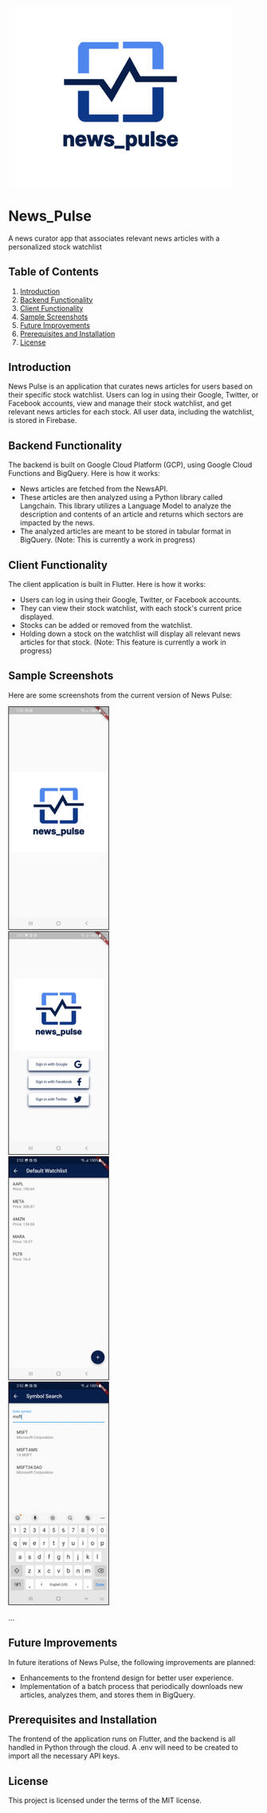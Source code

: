 <img src="src/clients/customer/assets/images/logo_art/fulllogo.png" alt="Project Logo" style="width: 450px;"/>

# News_Pulse
A news curator app that associates relevant news articles with a personalized stock watchlist

## Table of Contents
1. [Introduction](#introduction)
2. [Backend Functionality](#backend-functionality)
3. [Client Functionality](#client-functionality)
4. [Sample Screenshots](#screenshots)
5. [Future Improvements](#future-improvements)
6. [Prerequisites and Installation](#prerequisites-and-installation)
7. [License](#license)

<a name="introduction"></a>
## Introduction

News Pulse is an application that curates news articles for users based on their specific stock watchlist. Users can log in using their Google, Twitter, or Facebook accounts, view and manage their stock watchlist, and get relevant news articles for each stock. All user data, including the watchlist, is stored in Firebase.

<a name="backend-functionality"></a>
## Backend Functionality

The backend is built on Google Cloud Platform (GCP), using Google Cloud Functions and BigQuery. Here is how it works:

- News articles are fetched from the NewsAPI.
- These articles are then analyzed using a Python library called Langchain. This library utilizes a Language Model to analyze the description and contents of an article and returns which sectors are impacted by the news.
- The analyzed articles are meant to be stored in tabular format in BigQuery. (Note: This is currently a work in progress)

<a name="client-functionality"></a>
## Client Functionality

The client application is built in Flutter. Here is how it works:

- Users can log in using their Google, Twitter, or Facebook accounts.
- They can view their stock watchlist, with each stock's current price displayed.
- Stocks can be added or removed from the watchlist. 
- Holding down a stock on the watchlist will display all relevant news articles for that stock. (Note: This feature is currently a work in progress)

<a name="screenshots"></a>
## Sample Screenshots

Here are some screenshots from the current version of News Pulse:

<p float="left">
  <img src="src/clients/customer/assets/app_screenshots/splash_screen.jpg" alt="Splash Screen" width="200" style="margin-right: 50px; border: 1px solid black;"/>
  <img src="src/clients/customer/assets/app_screenshots/login_screen.jpg" alt="Login Screen" width="200" style="margin-right: 50px; border: 1px solid black;"/>
  <img src="src/clients/customer/assets/app_screenshots/watchlist_screen.jpg" alt="Watchlist Screen" width="200" style="margin-right: 50px; border: 1px solid black;"/>
  <img src="src/clients/customer/assets/app_screenshots/symbol_search_screen.jpg" alt="Symbol Search Screen" width="200" style="margin-right: 50px; border: 1px solid black;"/>
</p>
... 



<a name="future-improvements"></a>
## Future Improvements

In future iterations of News Pulse, the following improvements are planned:

- Enhancements to the frontend design for better user experience.
- Implementation of a batch process that periodically downloads new articles, analyzes them, and stores them in BigQuery.

<a name="prerequisites-and-installation"></a>
## Prerequisites and Installation

The frontend of the application runs on Flutter, and the backend is all handled in Python through the cloud. A .env will need to be created 
to import all the necessary API keys.

<a name="license"></a>
## License

This project is licensed under the terms of the MIT license.


